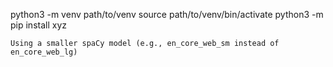   python3 -m venv path/to/venv
    source path/to/venv/bin/activate
    python3 -m pip install xyz



    Using a smaller spaCy model (e.g., en_core_web_sm instead of en_core_web_lg)
